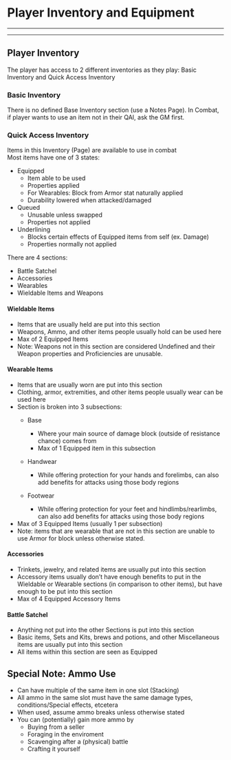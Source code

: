 # Player Inventory ​and Equipment
________________________________________
________________________________________

## Player Inventory
The player has access to 2 different inventories as they play: Basic Inventory and Quick Access Inventory

### Basic Inventory
There is no defined Base Inventory section (use a Notes Page). In Combat, if player wants to use an item not in their QAI, ask the GM first. 

### Quick Access Inventory
Items in this Inventory (Page) are available to use in combat  
Most items have one of 3 states:
-   Equipped
	-   Item able to be used
	-   Properties applied
	-   For Wearables: Block from Armor stat naturally applied
	-   Durability lowered when attacked/damaged
-   Queued
	-   Unusable unless swapped
	-  Properties not applied
-   Underlining
	-   Blocks certain effects of Equipped items from self (ex. Damage)
	-   Properties normally not applied

There are 4 sections:
-   Battle Satchel
-   Accessories
-   Wearables
-   Wieldable Items and Weapons

#### **Wieldable Items**
-   Items that are usually held are put into this section
-   Weapons, Ammo, and other items people usually hold can be used here
-   Max of 2 Equipped Items
-   Note: Weapons not in this section are considered Undefined and their Weapon properties and Proficiencies are unusable.

#### **Wearable Items**
-   Items that are usually worn are put into this section
-   Clothing, armor, extremities, and other items people usually wear can be used here
-   Section is broken into 3 subsections:
	-   Base
		-   Where your main source of damage block (outside of resistance chance) comes from
		-   Max of 1 Equipped item in this subsection
	
	-   Handwear
		-   While offering protection for your hands and forelimbs, can also add benefits for attacks using those body regions
	
	-   Footwear
		-   While offering protection for your feet and hindlimbs/rearlimbs, can also add benefits for attacks using those body regions
-   Max of 3 Equipped Items (usually 1 per subsection)
-   Note: items that are wearable that are not in this section are unable to use Armor for block unless otherwise stated.

#### **Accessories**
-   Trinkets, jewelry, and related items are usually put into this section
-   Accessory items usually don’t have enough benefits to put in the Wieldable or Wearable sections (in comparison to other items), but have enough to be put into this section
-   Max of 4 Equipped Accessory Items 

#### **Battle Satchel**
-   Anything not put into the other Sections is put into this section
-   Basic items, Sets and Kits, brews and potions, and other Miscellaneous items are usually put into this section
-   All items within this section are seen as Equipped

## **Special Note: Ammo Use**
-   Can have multiple of the same item in one slot (Stacking)
-   All ammo in the same slot must have the same damage types, conditions/Special effects, etcetera
-   When used, assume ammo breaks unless otherwise stated
-   You can (potentially) gain more ammo by
	-   Buying from a seller
	-   Foraging in the enviroment
	-   Scavenging after a (physical) battle
	-   Crafting it yourself
